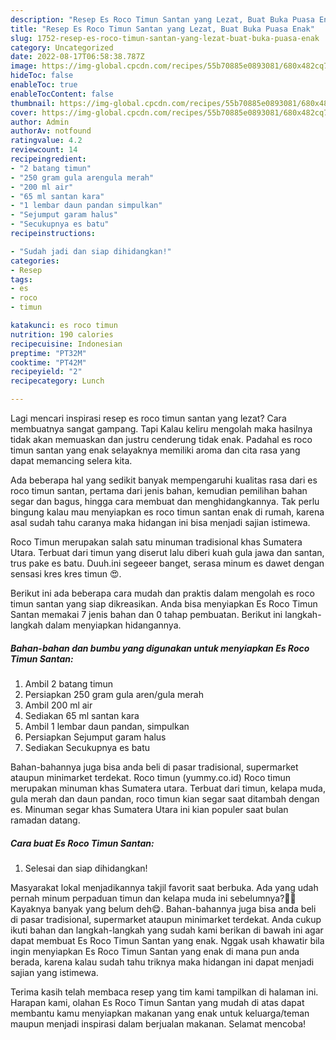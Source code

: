 ```yaml
---
description: "Resep Es Roco Timun Santan yang Lezat, Buat Buka Puasa Enak"
title: "Resep Es Roco Timun Santan yang Lezat, Buat Buka Puasa Enak"
slug: 1752-resep-es-roco-timun-santan-yang-lezat-buat-buka-puasa-enak
category: Uncategorized
date: 2022-08-17T06:58:38.787Z
image: https://img-global.cpcdn.com/recipes/55b70885e0893081/680x482cq70/es-roco-timun-santan-foto-resep-utama.jpg
hideToc: false
enableToc: true
enableTocContent: false
thumbnail: https://img-global.cpcdn.com/recipes/55b70885e0893081/680x482cq70/es-roco-timun-santan-foto-resep-utama.jpg
cover: https://img-global.cpcdn.com/recipes/55b70885e0893081/680x482cq70/es-roco-timun-santan-foto-resep-utama.jpg
author: Admin
authorAv: notfound
ratingvalue: 4.2
reviewcount: 14
recipeingredient:
- "2 batang timun"
- "250 gram gula arengula merah"
- "200 ml air"
- "65 ml santan kara"
- "1 lembar daun pandan simpulkan"
- "Sejumput garam halus"
- "Secukupnya es batu"
recipeinstructions:

- "Sudah jadi dan siap dihidangkan!"
categories:
- Resep
tags:
- es
- roco
- timun

katakunci: es roco timun 
nutrition: 190 calories
recipecuisine: Indonesian
preptime: "PT32M"
cooktime: "PT42M"
recipeyield: "2"
recipecategory: Lunch

---
```



Lagi mencari inspirasi resep es roco timun santan yang lezat? Cara membuatnya sangat gampang. Tapi Kalau keliru mengolah maka hasilnya tidak akan memuaskan dan justru cenderung tidak enak. Padahal es roco timun santan yang enak selayaknya memiliki aroma dan cita rasa yang dapat memancing selera kita.


Ada beberapa hal yang sedikit banyak mempengaruhi kualitas rasa dari es roco timun santan, pertama dari jenis bahan, kemudian pemilihan bahan segar dan bagus, hingga cara membuat dan menghidangkannya. Tak perlu bingung kalau mau menyiapkan es roco timun santan enak di rumah, karena asal sudah tahu caranya maka hidangan ini bisa menjadi sajian istimewa.

Roco Timun merupakan salah satu minuman tradisional khas Sumatera Utara. Terbuat dari timun yang diserut lalu diberi kuah gula jawa dan santan, trus pake es batu. Duuh.ini segeeer banget, serasa minum es dawet dengan sensasi kres kres timun 😍.


Berikut ini ada beberapa cara mudah dan praktis dalam mengolah es roco timun santan yang siap dikreasikan. Anda bisa menyiapkan Es Roco Timun Santan memakai 7 jenis bahan dan 0 tahap pembuatan. Berikut ini langkah-langkah dalam menyiapkan hidangannya.

<!--inarticleads1-->

##### Bahan-bahan dan bumbu yang digunakan untuk menyiapkan Es Roco Timun Santan:

1. Ambil 2 batang timun
1. Persiapkan 250 gram gula aren/gula merah
1. Ambil 200 ml air
1. Sediakan 65 ml santan kara
1. Ambil 1 lembar daun pandan, simpulkan
1. Persiapkan Sejumput garam halus
1. Sediakan Secukupnya es batu


Bahan-bahannya juga bisa anda beli di pasar tradisional, supermarket ataupun minimarket terdekat. Roco timun (yummy.co.id) Roco timun merupakan minuman khas Sumatera utara. Terbuat dari timun, kelapa muda, gula merah dan daun pandan, roco timun kian segar saat ditambah dengan es. Minuman segar khas Sumatera Utara ini kian populer saat bulan ramadan datang. 

<!--inarticleads2-->

##### Cara buat Es Roco Timun Santan:


1. Selesai dan siap dihidangkan!

Masyarakat lokal menjadikannya takjil favorit saat berbuka. Ada yang udah pernah minum perpaduan timun dan kelapa muda ini sebelumnya?🥒🥥 Kayaknya banyak yang belum deh😋. Bahan-bahannya juga bisa anda beli di pasar tradisional, supermarket ataupun minimarket terdekat. Anda cukup ikuti bahan dan langkah-langkah yang sudah kami berikan di bawah ini agar dapat membuat Es Roco Timun Santan yang enak. Nggak usah khawatir bila ingin menyiapkan Es Roco Timun Santan yang enak di mana pun anda berada, karena kalau sudah tahu triknya maka hidangan ini dapat menjadi sajian yang istimewa. 

Terima kasih telah membaca resep yang tim kami tampilkan di halaman ini. Harapan kami, olahan Es Roco Timun Santan yang mudah di atas dapat membantu kamu menyiapkan makanan yang enak untuk keluarga/teman maupun menjadi inspirasi dalam berjualan makanan. Selamat mencoba!
